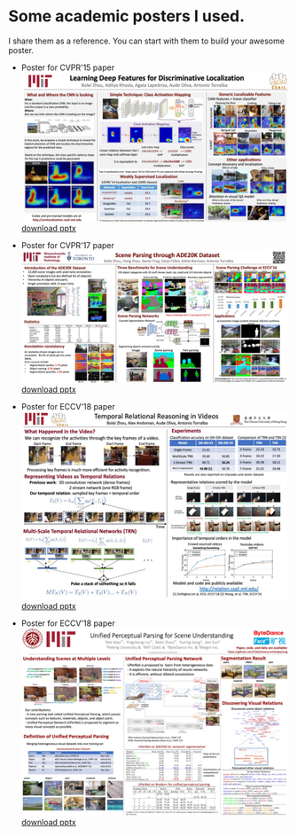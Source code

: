 # Some academic posters I used.

I share them as a reference. You can start with them to build your awesome poster. 

* Poster for CVPR'15 paper
![poster1](poster_cvpr15_CAM.jpg)
[download pptx](poster_cvpr15_CAM.pptx?raw=true)

* Poster for CVPR'17 paper
![poster2](poster_cvpr17_ade20k.jpg)
[download pptx](poster_cvpr17_ade20k.pptx?raw=true)

* Poster for ECCV'18 paper
![poster3](poster_eccv18_trn.jpg)
[download pptx](poster_eccv18_trn.pptx?raw=true)

* Poster for ECCV'18 paper
![poster4](poster_eccv18_upernet.jpg)
[download pptx](poster_eccv18_upernet.pptx?raw=true)

